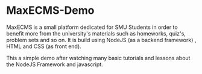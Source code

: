 # MaxECMS-Demo

MaxECMS is a small platform dedicated for SMU Students in order to benefit more from the university's materials such as homeworks, quiz's, problem sets and so on.
It is build using NodeJS (as a backend framework) , HTML and CSS (as front end).

This a simple demo after watching many basic tutorials and lessons about the NodeJS Framework and javascript.
